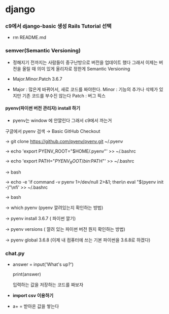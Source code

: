 # django

### c9에서 django-basic 생성 Rails Tutorial 선택

- rm README.md



### semver(Semantic Versioning) 

- 정해지기 전까지는 사람들이 중구난방으로 버전을 업데이트 했다
  그래서 이제는 버전을 올릴 때 의미 있게 올리자로 정한게 Semantic Versioning

- Major.Minor.Patch
  3.6.7

- Major : 많은게 바뀌어서, 새로 코드를 짜야한다.
  Minor : 기능의 추가나 삭제가 있지만 기존 코드를 부수진 않는다
  Patch : 버그 픽스

  

#### pyenv(파이썬 버전 관리자) install 하기

- pyenv는 window 에 안깔린다 그래서 c9에서 까는거

구글에서 pyenv 검색 →  Basic GitHub Checkout  

→ git clone https://github.com/pyenv/pyenv.git ~/.pyenv

→ echo 'export PYENV_ROOT="$HOME/.pyenv"' >> ~/.bashrc

→ echo 'export PATH="$PYENV_ROOT/bin:$PATH"' >> ~/.bashrc

→ bash

→ echo -e 'if command -v pyenv 1>/dev/null 2>&1; then\n  eval "$(pyenv init -)"\nfi' >> ~/.bashrc

→ bash

→ which pyenv (pyenv 깔려있는지 확인하는 방법)

→ pyenv install 3.6.7 ( 파이썬 깔기)

→ pyenv versions ( 깔려 있는 파이썬 버전 뭔지 확인하는 방법)

→  pyenv global 3.6.8 (이제 내 컴퓨터에 쓰는 기본 파이썬을 3.6.8로 하겠다)



### chat.py

- answer = input('What\'s up?')

  print(answer)

  입력하는 값을 저장하는 코드를 짜보자

- **import csv 이용하기**

- a+ = 받아온 값을 쌓는다